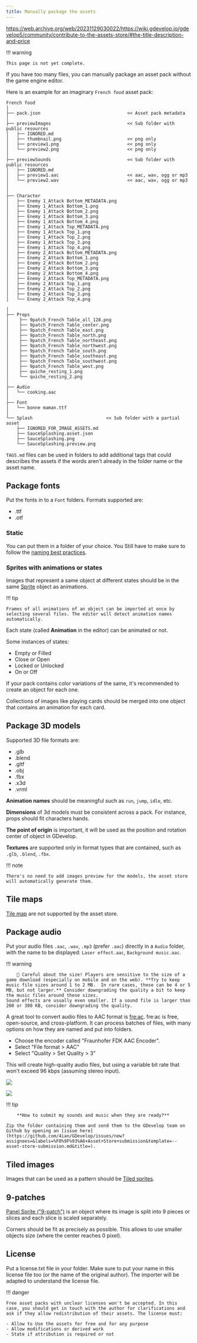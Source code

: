 ```yaml
---
title: Manually package the assets
---
```


https://web.archive.org/web/20231129030022/https://wiki.gdevelop.io/gdevelop5/community/contribute-to-the-assets-store/#the-title-description-and-price

!!! warning

    This page is not yet complete.

If you have too many files, you can manually package an asset pack without the game engine editor.

Here is an example for an imaginary `French food` asset pack:

```
French food
│
├── pack.json                                 << Asset pack metadata
│
├── previewImages                             << Sub folder with public resources
│   ├── IGNORED.md
│   ├── thumbnail.png                         << png only
│   ├── preview1.png                          << png only
│   └── preview2.png                          << png only
│
├── previewSounds                             << Sub folder with public resources
│   ├── IGNORED.md
│   ├── preview1.aac                          << aac, wav, ogg or mp3
│   └── preview2.wav                          << aac, wav, ogg or mp3
│
│
├── Character
│   ├── Enemy 1_Attack Bottom_METADATA.png
│   ├── Enemy 1_Attack Bottom_1.png
│   ├── Enemy 1_Attack Bottom_2.png
│   ├── Enemy 1_Attack Bottom_3.png
│   ├── Enemy 1_Attack Bottom_4.png
│   ├── Enemy 1_Attack Top_METADATA.png
│   ├── Enemy 1_Attack Top_1.png
│   ├── Enemy 1_Attack Top_2.png
│   ├── Enemy 1_Attack Top_3.png
│   ├── Enemy 1_Attack Top_4.png
│   ├── Enemy 2_Attack Bottom_METADATA.png
│   ├── Enemy 2_Attack Bottom_1.png
│   ├── Enemy 2_Attack Bottom_2.png
│   ├── Enemy 2_Attack Bottom_3.png
│   ├── Enemy 2_Attack Bottom_4.png
│   ├── Enemy 2_Attack Top_METADATA.png
│   ├── Enemy 2_Attack Top_1.png
│   ├── Enemy 2_Attack Top_2.png
│   ├── Enemy 2_Attack Top_3.png
│   └── Enemy 2_Attack Top_4.png

│
├── Props
│    ├── 9patch_French Table_all_128.png
│    ├── 9patch_French Table_center.png
│    ├── 9patch_French Table_east.png
│    ├── 9patch_French Table_north.png
│    ├── 9patch_French Table_northeast.png
│    ├── 9patch_French Table_northwest.png
│    ├── 9patch_French Table_south.png
│    ├── 9patch_French Table_southeast.png
│    ├── 9patch_French Table_southwest.png
│    ├── 9patch_French Table_west.png
│    ├── quiche_resting_1.png
│    └── quiche_resting_2.png
│
├── Audio
│   └── cooking.aac
│
├── Font
│   └── bonne maman.ttf
│
└── Splash                            << Sub folder with a partial asset
    ├── IGNORED_FOR_IMAGE_ASSETS.md
    ├── SauceSplashing.asset.json
    ├── SauceSplashing.png
    └── SauceSplashing.preview.png

```

`TAGS.md` files can be used in folders to add additional tags that could describes the assets if the words aren't already in the folder name or the asset name.



## Package fonts

Put the fonts in to a `Font` folders.
Formats supported are:

- .ttf
- .otf

### Static

You can put them in a folder of your choice. You Still have to make sure to follow the [naming best practices](/gdevelop5/community/contribute-to-the-assets-store#follow-naming-best-practices).

### Sprites with animations or states

Images that represent a same object at different states should be in the same [Sprite](/gdevelop5/objects/sprite) object as animations.

!!! tip

    Frames of all animations of an object can be imported at once by selecting several files. The editor will detect animation names automatically.

Each state (called **Animation** in the editor) can be animated or not.

Some instances of states:

- Empty or Filled
- Close or Open
- Locked or Unlocked
- On or Off

If your pack contains color variations of the same, it's recommended to create an object for each one.

Collections of images like playing cards should be merged into one object that contains an animation for each card.

## Package 3D models

Supported 3D file formats are:

- .glb
- .blend
- .gltf
- .obj
- .fbx
- .x3d
- .vrml

**Animation names** should be meaningful such as `run`, `jump`, `idle`, etc.

**Dimensions** of 3d models must be consistent across a pack. For instance, props should fit characters hands.

**The point of origin** is important, it will be used as the position and rotation center of object in GDevelop.

**Textures** are supported only in format types that are contained, such as `.glb`, `.blend`, `.fbx`.

!!! note

    There's no need to add images preview for the models, the asset store will automatically generate them.

## Tile maps

[Tile map](/gdevelop5/objects/tilemap) are not supported by the asset store.

## Package audio

Put your audio files `.aac`, `.wav`, `.mp3` (prefer `.aac`) directly in a `Audio` folder, with the name to be displayed: `Laser effect.aac`, `Background music.aac`.

!!! warning

        🚨 Careful about the size! Players are sensitive to the size of a game download (especially on mobile and on the web). **Try to keep music file sizes around 1 to 2 MB.  In rare cases, these can be 4 or 5 MB, but not larger.** Consider downgrading the quality a bit to keep the music files around these sizes.
    Sound effects are usually even smaller. If a sound file is larger than 200 or 300 KB, consider downgrading the quality.

A great tool to convert audio files to AAC format is [fre:ac](https://www.freac.org/). fre:ac is free, open-source, and cross-platform. It can process batches of files, with many options on how they are named and put into folders.

- Choose the encoder called "Fraunhofer FDK AAC Encoder".
- Select "File format > AAC"
- Select "Quality > Set Quality > 3"

This will create high-quality audio files, but using a variable bit rate that won't exceed 96 kbps (assuming stereo input).

![](freac-aac.jpg)

![](freac-quality.jpg)

!!! tip

        **How to submit my sounds and music when they are ready?**

    Zip the folder containing them and send them to the GDevelop team on Github by opening an [issue here](https://github.com/4ian/GDevelop/issues/new?assignees=&labels=%F0%9F%93%A6+Asset+Store+submission&template=--asset-store-submission.md&title=).

## Tiled images

Images that can be used as a pattern should be [Tiled sprites](/gdevelop5/objects/tiled_sprite).

## 9-patches

[Panel Sprite ("9-patch")](/gdevelop5/objects/panel_sprite) is an object where its image is split into 9 pieces or slices and each slice is scaled separately.

Corners should be fit as precisely as possible. This allows to use smaller objects size (where the center reaches 0 pixel).

## License

Put a license.txt file in your folder. Make sure to put your name in this license file too (or the name of the original author).
The importer will be adapted to understand the license file.

!!! danger

    Free asset packs with unclear licenses won't be accepted. In this case, you should get in touch with the author for clarifications and ask if they allow redistribution of their assets. The license must:

    - Allow to Use the assets for free and for any purpose
    - Allow modifications or derived work
    - State if attribution is required or not
